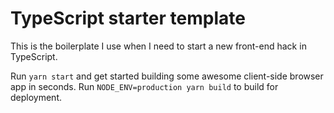# TypeScript starter template

This is the boilerplate I use when I need to start a new front-end hack in TypeScript.

Run `yarn start` and get started building some awesome client-side browser app in seconds.
Run `NODE_ENV=production yarn build` to build for deployment.
